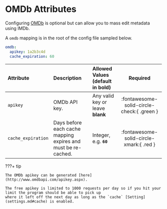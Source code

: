 # OMDb Attributes

Configuring [OMDb](https://www.omdbapi.com/) is optional but can allow you to mass edit metadata using IMDb.

A `omdb` mapping is in the root of the config file sampled below.

```yaml title="config.yml OMDb sample"
omdb:
  apikey: 1a2b3c4d
  cache_expiration: 60
```

| Attribute          | Description                                                             | Allowed Values (default in **bold**)          |                   Required                   |
|:-------------------|:------------------------------------------------------------------------|:----------------------------------------------|:--------------------------------------------:|
| `apikey`           | OMDb API key.                                                           | Any valid key or leave **blank**              |  :fontawesome-solid-circle-check:{ .green }  |
| `cache_expiration` | Days before each cache mapping expires and must be re-cached.           | Integer, e.g. **`60`**                        | :fontawesome-solid-circle-xmark:{ .red }     |

???+ tip

    The OMDb apikey can be generated [here](http://www.omdbapi.com/apikey.aspx).

    The free apikey is limited to 1000 requests per day so if you hit your limit the program should be able to pick up 
    where it left off the next day as long as the `cache` [Setting](settings.md#cache) is enabled. 
